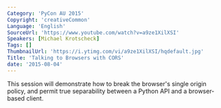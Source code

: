 ```yaml
---
Category: 'PyCon AU 2015'
Copyright: 'creativeCommon'
Language: 'English'
SourceUrl: 'https://www.youtube.com/watch?v=a9ze1XilXSI'
Speakers: [Michael Krotscheck]
Tags: []
ThumbnailUrl: 'https://i.ytimg.com/vi/a9ze1XilXSI/hqdefault.jpg'
Title: 'Talking to Browsers with CORS'
date: '2015-08-04'
---
```

This session will demonstrate how to break the browser's single origin policy, and permit true separability between a Python API and a browser-based client.
